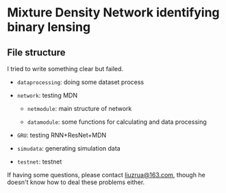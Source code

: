 # Mixture Density Network identifying binary lensing
## File structure

I tried to write something clear but failed.

* `dataprocessing`: doing some dataset process
* `network`: testing MDN
    
    * `netmodule`: main structure of network
    
    * `datamodule`: some functions for calculating and data processing
* `GRU`: testing RNN+ResNet+MDN
* `simudata`: generating simulation data
* `testnet`: testnet

If having some questions, please contact liuzrua@163.com, though he doesn't know how to deal these problems either.

